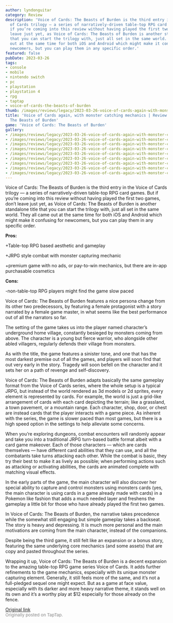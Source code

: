 ```yaml
---
author: lyndonguitar
category: Review
description: 'Voice of Cards: The Beasts of Burden is the third entry in the Voice
  of Cards trilogy — a series of narratively-driven table-top RPG card games. But
  if you’re coming into this review without having played the first two games, don’t
  leave just yet, as Voice of Cards: The Beasts of Burden is another standalone title
  that you can start the trilogy with, just all set in the same world. They all came
  out at the same time for both iOS and Android which might make it confusing for
  newcomers, but you can play them in any specific order.'
featured: false
pubDate: 2023-03-26
tags:
- console
- mobile
- nintendo switch
- pc
- playstation
- playstation 4
- rpg
- taptap
- voice-of-cards-the-beasts-of-burden
thumb: /images/reviews/legacy/2023-03-26-voice-of-cards-again-with-monster-catching-mechanics--review-voice-of-cards-the-beasts-of-0.avif
title: 'Voice of Cards again, with monster catching mechanics | Review: Voice of Cards:
  The Beasts of Burden'
game: 'Voice of Cards: The Beasts of Burden'
gallery:
- /images/reviews/legacy/2023-03-26-voice-of-cards-again-with-monster-catching-mechanics--review-voice-of-cards-the-beasts-of-0.avif
- /images/reviews/legacy/2023-03-26-voice-of-cards-again-with-monster-catching-mechanics--review-voice-of-cards-the-beasts-of-1.avif
- /images/reviews/legacy/2023-03-26-voice-of-cards-again-with-monster-catching-mechanics--review-voice-of-cards-the-beasts-of-2.avif
- /images/reviews/legacy/2023-03-26-voice-of-cards-again-with-monster-catching-mechanics--review-voice-of-cards-the-beasts-of-3.avif
- /images/reviews/legacy/2023-03-26-voice-of-cards-again-with-monster-catching-mechanics--review-voice-of-cards-the-beasts-of-4.avif
- /images/reviews/legacy/2023-03-26-voice-of-cards-again-with-monster-catching-mechanics--review-voice-of-cards-the-beasts-of-5.avif
- /images/reviews/legacy/2023-03-26-voice-of-cards-again-with-monster-catching-mechanics--review-voice-of-cards-the-beasts-of-6.avif
- /images/reviews/legacy/2023-03-26-voice-of-cards-again-with-monster-catching-mechanics--review-voice-of-cards-the-beasts-of-7.avif
- /images/reviews/legacy/2023-03-26-voice-of-cards-again-with-monster-catching-mechanics--review-voice-of-cards-the-beasts-of-8.avif
---
```

Voice of Cards: The Beasts of Burden is the third entry in the Voice of Cards trilogy — a series of narratively-driven table-top RPG card games. But if you’re coming into this review without having played the first two games, don’t leave just yet, as Voice of Cards: The Beasts of Burden is another standalone title that you can start the trilogy with, just all set in the same world. They all came out at the same time for both iOS and Android which might make it confusing for newcomers, but you can play them in any specific order.


**Pros:**


+Table-top RPG based aesthetic and gameplay

+JRPG style combat with monster capturing mechanic

+premium game with no ads, or pay-to-win mechanics, but there are in-app purchasable cosmetics


**Cons:**


-non-table-top RPG players might find the game slow paced

Voice of Cards: The Beasts of Burden features a nice persona change from its other two predecessors, by featuring a female protagonist with a story narrated by a female game master, in what seems like the best performance out of all the narrators so far.

The setting of the game takes us into the player named character’s underground home village, constantly besieged by monsters coming from above. The character is a young but fierce warrior, who alongside other abled villagers, regularly defends their village from monsters.

As with the title, the game features a sinister tone, and one that has the most darkest premise  out of all the games, and players will soon find that out very early in the story. Tragedy will soon befell on the character and it sets her on a path of revenge and self-discovery.

Voice of Cards: The Beasts of Burden adapts basically the same gameplay format from the Voice of Cards series, where the whole setup is a typical JRPG, but instead of the world rendered as 3d models or 2d sprites, every element is represented by cards. For example, the world is just a grid-like arrangement of cards with each card depicting the terrain; like a grassland, a town pavement, or a mountain range. Each character, shop, door, or chest are instead cards that the player interacts with a game piece. As inherent with the series, the game is slower paced than most games, but there is a high speed option in the settings to help alleviate some concerns.

When you’re exploring dungeons, combat encounters will randomly appear and take you into a traditional JRPG turn-based battle format albeit with a card game makeover. Each of those characters — which are cards themselves — have different card abilities that they can use, and all the combatants take turns attacking each other.  While the combat is basic, they try their best to make it as lively as possible; when performing actions such as attacking or activating abilities, the cards are animated complete with matching visual effects.

In the early parts of the game, the main character will also discover her special ability to capture and control monsters using monsters cards (yes, the main character is using cards in a game already made with cards) in a Pokemon like fashion that adds a much needed layer and freshens the gameplay a little bit for those who have already played the first two games.

In Voice of Cards: The Beasts of Burden, the narrative takes precedence while the somewhat still engaging but simple gameplay takes a backseat. The story is heavy and depressing. It is much more personal and the main motivations are coming from the main character, instead of the companions.

Despite being the third game, it still felt like an expansion or a bonus story, featuring the same underlying core mechanics (and some assets) that are copy and pasted throughout the series.

Wrapping it up, Voice of Cards: The Beasts of Burden is a decent expansion to the amazing table-top RPG game series Voice of Cards. It adds further refinements to the game mechanics, especially with its unique monster capturing element. Generally, it still feels more of the same, and it’s not a full-pledged sequel one might expect. But as a game at face value, especially with its darker and more heavy narrative theme, it stands well on its own and it’s a worthy play at $12 especially for those already on the fence.

[Original link](https://www.taptap.io/post/4903817)<br><span style="font-size: 0.95em; color: #888;">Originally posted on TapTap.</span>